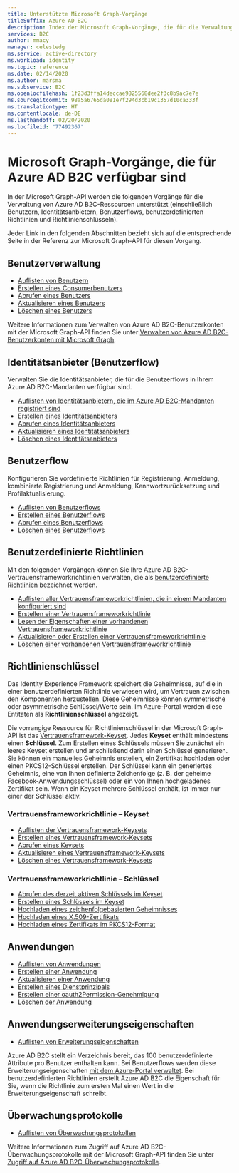 ```yaml
---
title: Unterstützte Microsoft Graph-Vorgänge
titleSuffix: Azure AD B2C
description: Index der Microsoft Graph-Vorgänge, die für die Verwaltung von Azure AD B2C-Ressourcen unterstützt werden (einschließlich Benutzern, Benutzerflows, Identitätsanbietern, benutzerdefinierten Richtlinien, Richtlinienschlüsseln und mehr).
services: B2C
author: mmacy
manager: celestedg
ms.service: active-directory
ms.workload: identity
ms.topic: reference
ms.date: 02/14/2020
ms.author: marsma
ms.subservice: B2C
ms.openlocfilehash: 1f23d3ffa14deccae9825568dee2f3c8b9ac7e7e
ms.sourcegitcommit: 98a5a6765da081e7f294d3cb19c1357d10ca333f
ms.translationtype: HT
ms.contentlocale: de-DE
ms.lasthandoff: 02/20/2020
ms.locfileid: "77492367"
---
```

# <a name="microsoft-graph-operations-available-for-azure-ad-b2c"></a>Microsoft Graph-Vorgänge, die für Azure AD B2C verfügbar sind

In der Microsoft Graph-API werden die folgenden Vorgänge für die Verwaltung von Azure AD B2C-Ressourcen unterstützt (einschließlich Benutzern, Identitätsanbietern, Benutzerflows, benutzerdefinierten Richtlinien und Richtlinienschlüsseln).

Jeder Link in den folgenden Abschnitten bezieht sich auf die entsprechende Seite in der Referenz zur Microsoft Graph-API für diesen Vorgang.

## <a name="user-management"></a>Benutzerverwaltung

- [Auflisten von Benutzern](https://docs.microsoft.com/graph/api/user-list)
- [Erstellen eines Consumerbenutzers](https://docs.microsoft.com/graph/api/user-post-users)
- [Abrufen eines Benutzers](https://docs.microsoft.com/graph/api/user-get)
- [Aktualisieren eines Benutzers](https://docs.microsoft.com/graph/api/user-update)
- [Löschen eines Benutzers](https://docs.microsoft.com/graph/api/user-delete)

Weitere Informationen zum Verwalten von Azure AD B2C-Benutzerkonten mit der Microsoft Graph-API finden Sie unter [Verwalten von Azure AD B2C-Benutzerkonten mit Microsoft Graph](manage-user-accounts-graph-api.md).

## <a name="identity-providers-user-flow"></a>Identitätsanbieter (Benutzerflow)

Verwalten Sie die Identitätsanbieter, die für die Benutzerflows in Ihrem Azure AD B2C-Mandanten verfügbar sind.

- [Auflisten von Identitätsanbietern, die im Azure AD B2C-Mandanten registriert sind](https://docs.microsoft.com/graph/api/identityprovider-list)
- [Erstellen eines Identitätsanbieters](https://docs.microsoft.com/graph/api/identityprovider-post-identityproviders)
- [Abrufen eines Identitätsanbieters](https://docs.microsoft.com/graph/api/identityprovider-get)
- [Aktualisieren eines Identitätsanbieters](https://docs.microsoft.com/graph/api/identityprovider-update)
- [Löschen eines Identitätsanbieters](https://docs.microsoft.com/graph/api/identityprovider-delete)

## <a name="user-flow"></a>Benutzerflow

Konfigurieren Sie vordefinierte Richtlinien für Registrierung, Anmeldung, kombinierte Registrierung und Anmeldung, Kennwortzurücksetzung und Profilaktualisierung.

- [Auflisten von Benutzerflows](https://docs.microsoft.com/graph/api/identityuserflow-list)
- [Erstellen eines Benutzerflows](https://docs.microsoft.com/graph/api/identityuserflow-post-userflows)
- [Abrufen eines Benutzerflows](https://docs.microsoft.com/graph/api/identityuserflow-get)
- [Löschen eines Benutzerflows](https://docs.microsoft.com/graph/api/identityuserflow-delete)

## <a name="custom-policies"></a>Benutzerdefinierte Richtlinien

Mit den folgenden Vorgängen können Sie Ihre Azure AD B2C-Vertrauensframeworkrichtlinien verwalten, die als [benutzerdefinierte Richtlinien](custom-policy-overview.md) bezeichnet werden.

- [Auflisten aller Vertrauensframeworkrichtlinien, die in einem Mandanten konfiguriert sind](https://docs.microsoft.com/graph/api/trustframework-list-trustframeworkpolicies.md)
- [Erstellen einer Vertrauensframeworkrichtlinie](https://docs.microsoft.com/graph/api/trustframework-post-trustframeworkpolicy)
- [Lesen der Eigenschaften einer vorhandenen Vertrauensframeworkrichtlinie](https://docs.microsoft.com/graph/api/trustframeworkpolicy-get)
- [Aktualisieren oder Erstellen einer Vertrauensframeworkrichtlinie](https://docs.microsoft.com/graph/api/trustframework-put-trustframeworkpolicy)
- [Löschen einer vorhandenen Vertrauensframeworkrichtlinie](https://docs.microsoft.com/graph/api/trustframeworkpolicy-delete)

## <a name="policy-keys"></a>Richtlinienschlüssel

Das Identity Experience Framework speichert die Geheimnisse, auf die in einer benutzerdefinierten Richtlinie verwiesen wird, um Vertrauen zwischen den Komponenten herzustellen. Diese Geheimnisse können symmetrische oder asymmetrische Schlüssel/Werte sein. Im Azure-Portal werden diese Entitäten als **Richtlinienschlüssel** angezeigt.

Die vorrangige Ressource für Richtlinienschlüssel in der Microsoft Graph-API ist das [Vertrauensframework-Keyset](https://docs.microsoft.com/graph/api/resources/trustframeworkkeyset). Jedes **Keyset** enthält mindestens einen **Schlüssel**. Zum Erstellen eines Schlüssels müssen Sie zunächst ein leeres Keyset erstellen und anschließend darin einen Schlüssel generieren. Sie können ein manuelles Geheimnis erstellen, ein Zertifikat hochladen oder einen PKCS12-Schlüssel erstellen. Der Schlüssel kann ein generiertes Geheimnis, eine von Ihnen definierte Zeichenfolge (z. B. der geheime Facebook-Anwendungsschlüssel) oder ein von Ihnen hochgeladenes Zertifikat sein. Wenn ein Keyset mehrere Schlüssel enthält, ist immer nur einer der Schlüssel aktiv.

### <a name="trust-framework-policy-keyset"></a>Vertrauensframeworkrichtlinie – Keyset

- [Auflisten der Vertrauensframework-Keysets](https://docs.microsoft.com/graph/api/trustframework-list-keysets)
- [Erstellen eines Vertrauensframework-Keysets](https://docs.microsoft.com/graph/api/trustframework-post-keysets)
- [Abrufen eines Keysets](https://docs.microsoft.com/graph/api/trustframeworkkeyset-get)
- [Aktualisieren eines Vertrauensframework-Keysets](https://docs.microsoft.com/graph/api/trustframeworkkeyset-update)
- [Löschen eines Vertrauensframework-Keysets](https://docs.microsoft.com/graph/api/trustframeworkkeyset-delete)

### <a name="trust-framework-policy-key"></a>Vertrauensframeworkrichtlinie – Schlüssel

- [Abrufen des derzeit aktiven Schlüssels im Keyset](https://docs.microsoft.com/graph/api/trustframeworkkeyset-getactivekey)
- [Erstellen eines Schlüssels im Keyset](https://docs.microsoft.com/graph/api/trustframeworkkeyset-generatekey)
- [Hochladen eines zeichenfolgebasierten Geheimnisses](https://docs.microsoft.com/graph/api/trustframeworkkeyset-uploadsecret)
- [Hochladen eines X.509-Zertifikats](https://docs.microsoft.com/graph/api/trustframeworkkeyset-uploadcertificate)
- [Hochladen eines Zertifikats im PKCS12-Format](https://docs.microsoft.com/graph/api/trustframeworkkeyset-uploadpkcs12)

## <a name="applications"></a>Anwendungen

- [Auflisten von Anwendungen](https://docs.microsoft.com/graph/api/application-list)
- [Erstellen einer Anwendung](https://docs.microsoft.com/graph/api/resources/application)
- [Aktualisieren einer Anwendung](https://docs.microsoft.com/graph/api/application-update)
- [Erstellen eines Dienstprinzipals](https://docs.microsoft.com/graph/api/resources/serviceprincipal)
- [Erstellen einer oauth2Permission-Genehmigung](https://docs.microsoft.com/graph/api/resources/oauth2permissiongrant)
- [Löschen der Anwendung](https://docs.microsoft.com/graph/api/application-delete)

## <a name="application-extension-properties"></a>Anwendungserweiterungseigenschaften

- [Auflisten von Erweiterungseigenschaften](https://docs.microsoft.com/graph/api/application-list-extensionproperty)

Azure AD B2C stellt ein Verzeichnis bereit, das 100 benutzerdefinierte Attribute pro Benutzer enthalten kann. Bei Benutzerflows werden diese Erweiterungseigenschaften [mit dem Azure-Portal verwaltet](custom-policy-custom-attributes.md). Bei benutzerdefinierten Richtlinien erstellt Azure AD B2C die Eigenschaft für Sie, wenn die Richtlinie zum ersten Mal einen Wert in die Erweiterungseigenschaft schreibt.

## <a name="audit-logs"></a>Überwachungsprotokolle

- [Auflisten von Überwachungsprotokollen](https://docs.microsoft.com/graph/api/directoryaudit-list)

Weitere Informationen zum Zugriff auf Azure AD B2C-Überwachungsprotokolle mit der Microsoft Graph-API finden Sie unter [Zugriff auf Azure AD B2C-Überwachungsprotokolle](view-audit-logs.md).
